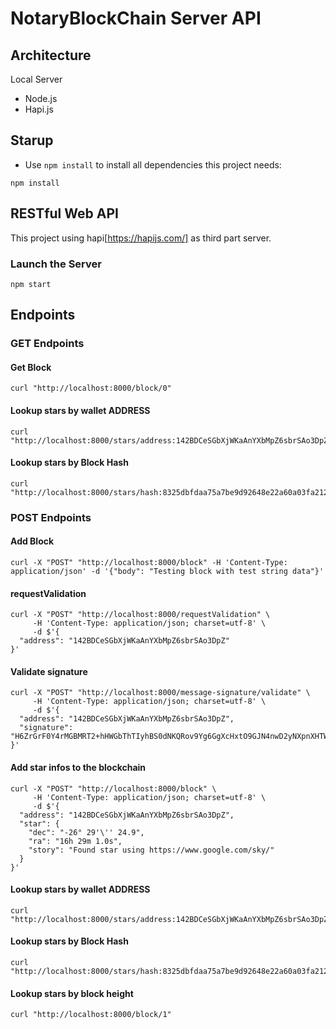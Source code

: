 # NotaryBlockChain Server API

## Architecture
Local Server
- Node.js
- Hapi.js

## Starup
- Use `npm install` to install all dependencies this project needs:
```
npm install
```

## RESTful Web API
This project using hapi[https://hapijs.com/] as third part server.

### Launch the Server
```
npm start
```



## Endpoints

### GET Endpoints

#### Get Block
```
curl "http://localhost:8000/block/0"
```

#### Lookup stars by wallet ADDRESS
```
curl "http://localhost:8000/stars/address:142BDCeSGbXjWKaAnYXbMpZ6sbrSAo3DpZ"
```

#### Lookup stars by Block Hash
```
curl "http://localhost:8000/stars/hash:8325dbfdaa75a7be9d92648e22a60a03fa212e4199dc5463318c7fdfb0046916"
```

### POST Endpoints

#### Add Block
```
curl -X "POST" "http://localhost:8000/block" -H 'Content-Type: application/json' -d '{"body": "Testing block with test string data"}'
```

#### requestValidation
```
curl -X "POST" "http://localhost:8000/requestValidation" \
     -H 'Content-Type: application/json; charset=utf-8' \
     -d $'{
  "address": "142BDCeSGbXjWKaAnYXbMpZ6sbrSAo3DpZ"
}'
```

#### Validate signature
```
curl -X "POST" "http://localhost:8000/message-signature/validate" \
     -H 'Content-Type: application/json; charset=utf-8' \
     -d $'{
  "address": "142BDCeSGbXjWKaAnYXbMpZ6sbrSAo3DpZ",
  "signature": "H6ZrGrF0Y4rMGBMRT2+hHWGbThTIyhBS0dNKQRov9Yg6GgXcHxtO9GJN4nwD2yNXpnXHTWU9i+qdw5vpsooryLU="
}'
```

#### Add star infos to the blockchain
```
curl -X "POST" "http://localhost:8000/block" \
     -H 'Content-Type: application/json; charset=utf-8' \
     -d $'{
  "address": "142BDCeSGbXjWKaAnYXbMpZ6sbrSAo3DpZ",
  "star": {
    "dec": "-26° 29'\'' 24.9",
    "ra": "16h 29m 1.0s",
    "story": "Found star using https://www.google.com/sky/"
  }
}'
```

#### Lookup stars by wallet ADDRESS
```
curl "http://localhost:8000/stars/address:142BDCeSGbXjWKaAnYXbMpZ6sbrSAo3DpZ"
```

#### Lookup stars by Block Hash
```
curl "http://localhost:8000/stars/hash:8325dbfdaa75a7be9d92648e22a60a03fa212e4199dc5463318c7fdfb0046916"
```

#### Lookup stars by block height
```
curl "http://localhost:8000/block/1"
```
